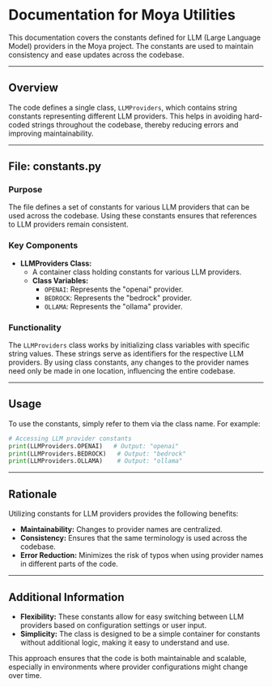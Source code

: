 # Documentation for Moya Utilities

This documentation covers the constants defined for LLM (Large Language Model) providers in the Moya project. The constants are used to maintain consistency and ease updates across the codebase.

---

## Overview

The code defines a single class, `LLMProviders`, which contains string constants representing different LLM providers. This helps in avoiding hard-coded strings throughout the codebase, thereby reducing errors and improving maintainability.

---

## File: constants.py

### Purpose

The file defines a set of constants for various LLM providers that can be used across the codebase. Using these constants ensures that references to LLM providers remain consistent.

### Key Components

- **LLMProviders Class:** 
  - A container class holding constants for various LLM providers.
  - **Class Variables:**
    - `OPENAI`: Represents the "openai" provider.
    - `BEDROCK`: Represents the "bedrock" provider.
    - `OLLAMA`: Represents the "ollama" provider.

### Functionality

The `LLMProviders` class works by initializing class variables with specific string values. These strings serve as identifiers for the respective LLM providers. By using class constants, any changes to the provider names need only be made in one location, influencing the entire codebase.

---

## Usage

To use the constants, simply refer to them via the class name. For example:

```python
# Accessing LLM provider constants
print(LLMProviders.OPENAI)   # Output: "openai"
print(LLMProviders.BEDROCK)   # Output: "bedrock"
print(LLMProviders.OLLAMA)    # Output: "ollama"
```

---

## Rationale

Utilizing constants for LLM providers provides the following benefits:
- **Maintainability:** Changes to provider names are centralized.
- **Consistency:** Ensures that the same terminology is used across the codebase.
- **Error Reduction:** Minimizes the risk of typos when using provider names in different parts of the code.

---

## Additional Information

- **Flexibility:** These constants allow for easy switching between LLM providers based on configuration settings or user input.
- **Simplicity:** The class is designed to be a simple container for constants without additional logic, making it easy to understand and use.

This approach ensures that the code is both maintainable and scalable, especially in environments where provider configurations might change over time.
